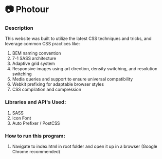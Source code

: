 # :camera: Photour

### Description

This website was built to utilize the latest CSS techniques and tricks, and leverage common CSS practices like:
1) BEM naming convention
2) 7-1 SASS architecture
3) Adaptive grid system
4) Responsive images using art direction, density switching, and resolution switching
5) Media queries and support to ensure universal compatibility
6) Webkit prefixing for adaptable browser styles
7) CSS compilation and compression

### Libraries and API's Used:
1) SASS 
2) Icon Font
3) Auto Prefixer / PostCSS

### How to run this program:
1) Navigate to index.html in root folder and open it up in a browser (Google Chrome recommended)
